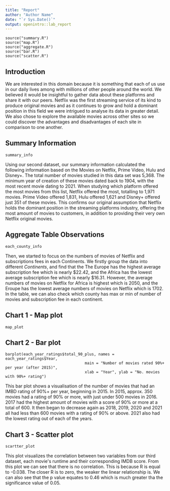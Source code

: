 ```yaml
---
title: "Report"
author: "Author Name"
date: "`r Sys.Date()`"
output: openintro::lab_report
---
```

```{r load-packages, message=FALSE}
source("summary.R")
source("map.R")
source("aggregate.R")
source("bar.R")
source("scatter.R")
```
## Introduction

We are interested in this domain because it is something that each of us use in our daily lives among with millions of other people around the world. We believed it would be insightful to gather data about these platforms and share it with our peers. Netflix was the first streaming service of its kind to produce original movies and as it continues to grow and hold a dominant position in this field we were intrigued to analyse its data in greater detail. We also chose to explore the available movies across other sites so we could discover the advantages and disadvantages of each site in comparison to one another.

## Summary Information

```{r }
summary_info

```

Using our second dataset, our summary information calculated the following information based on the Movies on Netflix, Prime Video, Hulu and Disney+. The total number of movies studied in this data set was 5,368. The minimum year of creation of these movies dated back to 1904, with the most recent movie dating to 2021. When studying which platform offered the most movies from this list, Netflix offered the most, totalling to 1,971 movies. Prime Video offered 1,831, Hulu offered 1,621 and Disney+ offered just 351 of these movies. This confirms our original assumption that Netflix holds the dominant position in the streaming platforms industry, offering the most amount of movies to customers, in addition to providing their very own Netflix original movies.

## Aggregate Table Observations

```{r }
each_county_info
```
Then, we started to focus on the numbers of movies of Netflix and subscriptions fees in each Continents. We firstly group the data into different *Continents*, and find that the The Europe has the highest average subscription fee which is nearly $22.42, and the Africa
has the lowest average subscription fee which is nearly $16.31. However, the average numbers of movies on Netflix for Africa is highest which is 2050, and the Eroupe has the lowest average numbers of movies on Netflix which is 1702. In the table, we can also check which county has max or min of number of movies and subscription fee in each continent.

## Chart 1 - Map plot
```{r }
map_plot
```


## Chart 2 - Bar plot

```{r }
barplot(each_year_ratings$total_90_plus, names = each_year_ratings$Year,
                                   main = "Number of movies rated 90%+ per year (after 2015)", 
                                   xlab = "Year", ylab = "No. movies with 90%+ rating")

```

This bar plot shows a visualisation of the number of movies that had an IMBD rating of 90%+ per year, beginning in 2015. In 2015, approx. 350 movies had a rating of 90% or more, with just under 500 movies in 2016. 2017 had the highest amount of movies with a score of 90% or more at a total of 600. It then began to decrease again as 2018, 2019, 2020 and 2021 all had less than 600 movies with a rating of 90% or above. 2021 also had the lowest rating out of each of the years.

## Chart 3 - Scatter plot

```{r }
scartter_plot 
```
This plot visualizes the correlation between two variables from our third dataset, each movie's runtime and their corresponding IMDB score. From this plot we can see that there is no correlation. This is because R is equal to -0.038. The closer R is to zero, the weaker the linear relationship is. We can also see that the p value equates to 0.46 which is much greater tha the significance value of 0.05.




